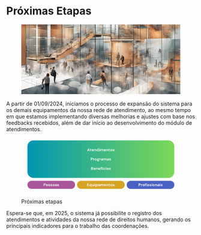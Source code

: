 # Próximas Etapas

<figure><img src="../.gitbook/assets/image (2) (1) (2) (1).png" alt=""><figcaption></figcaption></figure>

A partir de 01/09/2024, iniciamos o processo de expansão do sistema para os demais equipamentos da nossa rede de atendimento, ao mesmo tempo em que estamos implementando diversas melhorias e ajustes com base nos feedbacks recebidos, além de dar início ao desenvolvimento do módulo de atendimentos.

<figure><img src="../.gitbook/assets/image (2) (1) (2) (1) (1).png" alt=""><figcaption><p>Próximas etapas</p></figcaption></figure>

Espera-se que, em 2025, o sistema já possibilite o registro dos atendimentos e atividades da nossa rede de direitos humanos, gerando os principais indicadores para o trabalho das coordenações.
